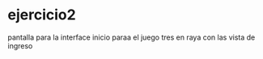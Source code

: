ejercicio2
==========
pantalla para la interface inicio  paraa el juego tres en raya con las vista de ingreso
